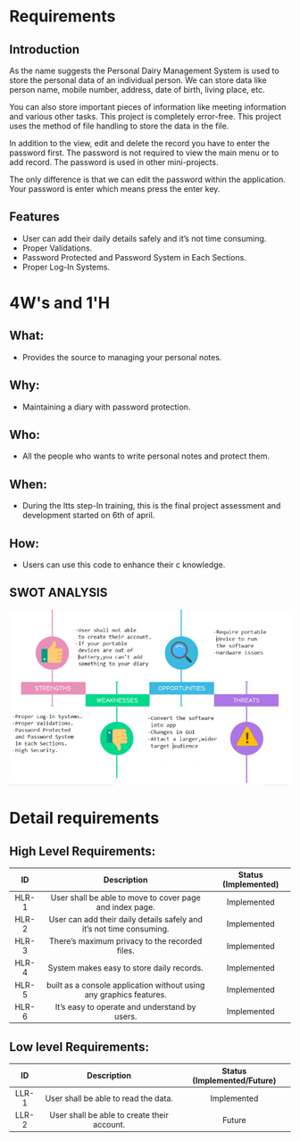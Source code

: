 # Requirements

## Introduction
As the name suggests the Personal Dairy Management System is used to store the personal data of an individual person. We can store data like person name, mobile number, address, date of birth, living place, etc.

You can also store important pieces of information like meeting information and various other tasks. This project is completely error-free. This project uses the method of file handling to store the data in the file.

In addition to the view, edit and delete the record you have to enter the password first. The password is not required to view the main menu or to add record. The password is used in other mini-projects.

The only difference is that we can edit the password within the application. Your password is enter which means press the enter key.

## Features 
- User can add their daily details safely and it’s not time consuming.
- Proper Validations.
- Password Protected and Password System in Each Sections.
- Proper Log-In Systems.


# 4W&#39;s and 1&#39;H

## What:

* Provides the source to managing your personal notes.

## Why:

* Maintaining a diary with password protection. 

## Who:

* All the people who wants to  write personal notes and protect them.


## When:

* During the ltts step-In training, this is the final project assessment and development started on 6th of april.

## How:

* Users can use this code to enhance their c knowledge.

## SWOT ANALYSIS
![image](https://github.com/anitakumarijena/M1_March2022/blob/main/1_Requirements/SWOT.png)

# Detail requirements
## High Level Requirements:

| ID | Description | Status (Implemented)
|:---:|:---:|:---:|
|HLR-1| User shall be able to move to cover page and index page. |Implemented|
|HLR-2| User can add their daily details safely and it’s not time consuming. |Implemented|
|HLR-3| There’s maximum privacy to the recorded files. |Implemented|
|HLR-4| System makes easy to store daily records. |Implemented|
|HLR-5|  built as a console application without using any graphics features. |Implemented|
|HLR-6| It’s easy to operate and understand by users. |Implemented|


##  Low level Requirements:

| ID | Description | Status (Implemented/Future)
|:---:|:---:|:---:|
|LLR-1| User shall be able to read the data. |Implemented|
|LLR-2| User shall be able to create their account. |Future|
